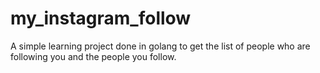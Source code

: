 # my_instagram_follow
A simple learning project done in golang to get the list of people who are following you and the people you follow.
